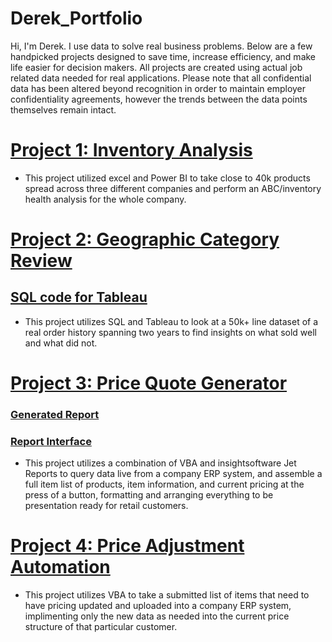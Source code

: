 # Derek_Portfolio
Hi, I'm Derek. I use data to solve real business problems. Below are a few handpicked projects designed to save time, increase efficiency, and make life easier for decision makers. All projects are created using actual job related data needed for real applications. Please note that all confidential data has been altered beyond recognition in order to maintain employer confidentiality agreements, however the trends between the data points themselves remain intact. 


# [Project 1: Inventory Analysis](https://github.com/Sync932/Derek_Portfolio/blob/main/Images/Inventory%20Analysis.png)
* This project utilized excel and Power BI to take close to 40k products spread across three different companies and perform an ABC/inventory health analysis for the whole company.

# [Project 2: Geographic Category Review](https://public.tableau.com/app/profile/derek2697/viz/Project_16792940348160/Dashboard1?publish=yes)
## [SQL code for Tableau](https://github.com/Sync932/Derek_Portfolio/blob/main/Geographic%20SQL.txt) 
* This project utilizes SQL and Tableau to look at a 50k+ line dataset of a real order history spanning two years to find insights on what sold well and what did not. 

# [Project 3: Price Quote Generator](https://github.com/Sync932/Derek_Portfolio/blob/main/VBA%20Quote%20Generator.txt)
### [Generated Report](https://github.com/Sync932/Derek_Portfolio/blob/main/Images/Quote%20Generator%20Front%20Page.png)
### [Report Interface](https://github.com/Sync932/Derek_Portfolio/blob/main/Images/Quote%20Generator%20Controls.png)
* This project utilizes a combination of VBA and insightsoftware Jet Reports to query data live from a company ERP system, and assemble a full item list of products, item information, and current pricing at the press of a button, formatting and arranging everything to be presentation ready for retail customers.


# [Project 4: Price Adjustment Automation](https://github.com/Sync932/Derek_Portfolio/blob/main/VBA%20Price%20Adjustment.txt)
* This project utilizes VBA to take a submitted list of items that need to have pricing updated and uploaded into a company ERP system, implimenting only the new data as needed into the current price structure of that particular customer. 


